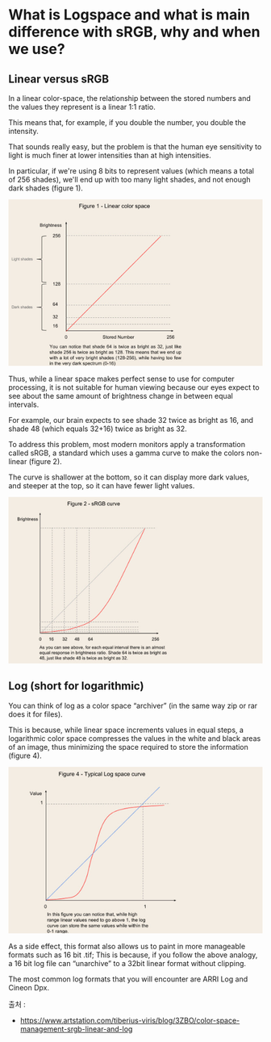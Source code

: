 What is Logspace and what is main difference with sRGB, why and when we use?
================


Linear versus sRGB
-----


In a linear color-space, the relationship between the stored numbers and the values they represent is a linear 1:1 ratio. 


This means that, for example, if you double the number, you double the intensity.


That sounds really easy, but the problem is that the human eye sensitivity to light is much finer at lower intensities than at high intensities. 


In particular, if we're using 8 bits to represent values (which means a total of 256 shades), we'll end up with too many light shades, and not enough dark shades (figure 1).


![linear](https://raw.githubusercontent.com/PhoebeLimm/2DDigitalCompositing/master/Week3/img/image00.jpg)


Thus, while a linear space makes perfect sense to use for computer processing, it is not suitable for human viewing because our eyes expect to see about the same amount of brightness change in between equal intervals. 


For example, our brain expects to see shade 32 twice as bright as 16, and shade 48 (which equals 32+16) twice as bright as 32.


To address this problem, most modern monitors apply a transformation called sRGB, a standard which uses a gamma curve to make the colors non-linear (figure 2).


The curve is shallower at the bottom, so it can display more dark values, and steeper at the top, so it can have fewer light values.


![sRGB](https://raw.githubusercontent.com/PhoebeLimm/2DDigitalCompositing/master/Week3/img/image02.jpg)


Log (short for logarithmic)
---------
You can think of log as a color space “archiver” (in the same way zip or rar does it for files). 


This is because, while linear space increments values in equal steps, a logarithmic color space compresses the values in the white and black areas of an image, thus minimizing the space required to store the information (figure 4).


![Log](https://raw.githubusercontent.com/PhoebeLimm/2DDigitalCompositing/master/Week3/img/image01.jpg)

As a side effect, this format also allows us to paint in more manageable formats such as 16 bit .tif; This is because, if you follow the above analogy, a 16 bit log file can “unarchive” to a 32bit linear format without clipping.


The most common log formats that you will encounter are ARRI Log and Cineon Dpx.

출처 : 


- https://www.artstation.com/tiberius-viris/blog/3ZBO/color-space-management-srgb-linear-and-log


